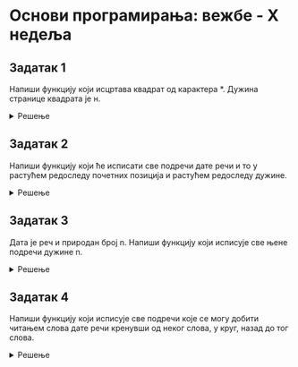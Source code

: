 # Основи програмирања: вежбе - X недеља

## Задатак 1
Напиши функцију који исцртава квадрат од карактера *.
Дужина странице квадрата је н.
<details markdown='block'>
<summary>Решење </summary>

```python
def kvadrat(n):
    """
    Напиши функцију који исцртава квадрат од карактера *.
    Дужина странице квадрата је н.
    """
    n = int(input())
    for i in range(n):      # ponavljamo n puta
        for j in range(n):  #crtamo n zvezdica u istom redu
            print('*', sep='', end='')
    print()                 # prelazimo u novi red

```
</details>

## Задатак 2
Напиши функцију који ће исписати све подречи дате речи и то у растућем редоследу почетних позиција и растућем редоследу дужине.
<details markdown='block'>
<summary>Решење </summary>

```python
def podreci(s):
    """
    Напиши функцију који ће исписати све подречи дате речи и то
    у растућем редоследу почетних позиција и растућем редоследу дужине.
    """
    for i in range(len(s)):
        for j in range(i+1,len(s)+1):
            print(s[i:j])
```
</details>

## Задатак 3
Дата је реч и природан број n. Напиши функцију који исписује све њене подречи дужине n.
<details markdown='block'>
<summary>Решење </summary>

```python
def podreci_duzine_n(s,n):
    """
    Дата је реч и природан број n. Напиши функцију који исписује све њене подречи дужине n.
    """
    for i in range(len(s)-n+1):
        print(s[i:i+n])

```
</details>

## Задатак 4
Напиши функцију који исписује све подречи које се могу добити читањем слова дате речи кренувши од неког слова, у круг, назад до тог слова.
<details markdown='block'>
<summary>Решење </summary>

```python
def ciklicne_podreci(s):
    """
    Напиши функцију који исписује све подречи које се могу добити читањем слова дате речи кренувши од неког
слова, у круг, назад до тог слова.
    """
    for i in range(len(s)):
        print(s)
        s = s[1:len(s)]+s[0]
    
```
</details>

